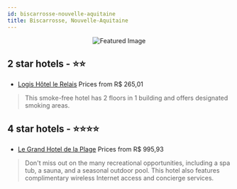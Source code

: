 ```yaml
---
id: biscarrosse-nouvelle-aquitaine
title: Biscarrosse, Nouvelle-Aquitaine
---
```


<center><img src="https://i.travelapi.com/hotels/4000000/3210000/3208800/3208767/d48cd509_b.jpg" alt="Featured Image" /></center>


##  2 star hotels - ⭐️⭐️

-    [Logis Hôtel le Relais](https://us.hurb.com/hotels/biscarrosse/logis-hotel-le-relais-JNP-JP221809?cmp=18055) Prices from R$ 265,01
   > This smoke-free hotel has 2 floors in 1 building and offers designated smoking areas.

##  4 star hotels - ⭐️⭐️⭐️⭐️

-    [Le Grand Hotel de la Plage](https://us.hurb.com/hotels/biscarrosse/le-grand-hotel-de-la-plage-JNP-JP257033?cmp=18055) Prices from R$ 995,93
   > Don't miss out on the many recreational opportunities, including a spa tub, a sauna, and a seasonal outdoor pool. This hotel also features complimentary wireless Internet access and concierge services.
